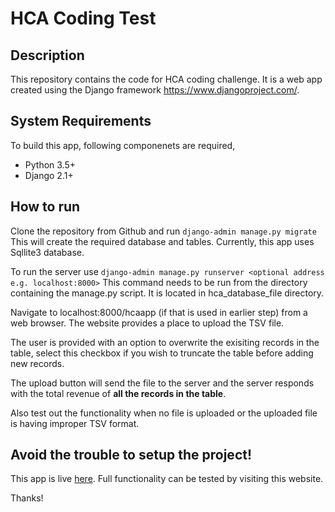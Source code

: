 # HCA Coding Test
## Description
This repository contains the code for HCA coding challenge. It is a web app created using the Django framework https://www.djangoproject.com/.

## System Requirements
To build this app, following componenets are required,
* Python 3.5+
* Django 2.1+

## How to run
Clone the repository from Github and run 
`django-admin manage.py migrate` This will create the required database and tables. Currently, this app uses Sqllite3 database.

To run the server use `django-admin manage.py runserver <optional address e.g. localhost:8000>`
This command needs to be run from the directory containing the manage.py script. It is located in hca_database_file directory.

Navigate to localhost:8000/hcaapp (if that is used in earlier step) from a web browser. The website provides a place to upload the TSV file.

The user is provided with an option to overwrite the exisiting records in the table, select this checkbox if you wish to truncate the table before adding new records.

The upload button will send the file to the server and the server responds with the total revenue of **all the records in the table**.

Also test out the functionality when no file is uploaded or the uploaded file is having improper TSV format.

## Avoid the trouble to setup the project!
This app is live [here](pranjay.pythonanywhere.com/hcaapp). Full functionality can be tested by visiting this website.

Thanks!
